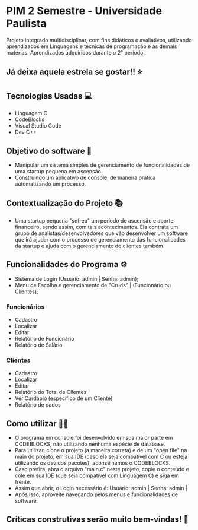 # PIM 2 Semestre - Universidade Paulista 
Projeto integrado multidisciplinar, com fins didáticos e avaliativos, utilizando aprendizados em Linguagens e técnicas de programação e as demais matérias. Aprendizados
adquiridos durante o 2° período.
## Já deixa aquela estrela se gostar!! ⭐
## Tecnologias Usadas 💻
- Linguagem C 
- CodeBlocks 
- Visual Studio Code 
- Dev C++ 
## Objetivo do software 🎯
- Manipular um sistema simples de gerenciamento de funcionalidades de uma startup pequena em ascensão. 
- Construindo um aplicativo de console, de maneira prática automatizando um processo. 
## Contextualização do Projeto 📚
- Uma startup pequena "sofreu" um período de ascensão e aporte financeiro, sendo assim, com tais acontecimentos. Ela contrata um grupo de analistas/desenvolvedores que vão
desenvolver um software que irá ajudar com o processo de gerenciamento das funcionalidades da startup e ajuda com o gerenciamento de clientes também.
## Funcionalidades do Programa ⚙
- Sistema de Login (Usuario: admin | Senha: admin);
- Menu de Escolha e gerenciamento de "Cruds" | (Funcionário ou Clientes);
### Funcionários 
- Cadastro 
- Localizar
- Editar 
- Relatório de Funcionário
- Relatório de Salário
### Clientes 
- Cadastro 
- Localizar 
- Editar 
- Relatório do Total de Clientes
- Ver Cardápio (especifico de um Cliente) 
- Relatório de dados
## Como utilizar 👨‍💻
- O programa em console foi desenvolvido em sua maior parte em CODEBLOCKS, não utilizando nenhuma espécie de database.
- Para utilizar, clone o projeto (a maneira correta) e de um "open file" na main do projeto, em sua IDE (caso ela seja compativel com C ou esteja utilizando os devidos
pacotes), aconselhamos o CODEBLOCKS.
- Caso prefira, abra o arquivo "main.c" neste projeto, copie o conteúdo e cole em sua IDE (que seja compatível com Linguagem C) e siga em frente. 
- Assim que abrir, o Login necessário é: Usuário: admin | Senha: admin |
- Após isso, aproveite navegando pelos menus e funcionalidades de software. 
## Críticas construtivas serão muito bem-vindas! 🧱
